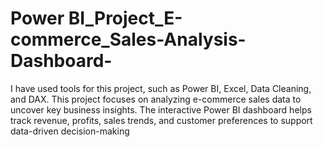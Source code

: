 # Power BI_Project_E-commerce_Sales-Analysis-Dashboard-
I have used tools for this project, such as Power BI, Excel, Data Cleaning, and DAX. This project focuses on analyzing e-commerce sales data to uncover key business insights. The interactive Power BI dashboard helps track revenue, profits, sales trends, and customer preferences to support data-driven decision-making
